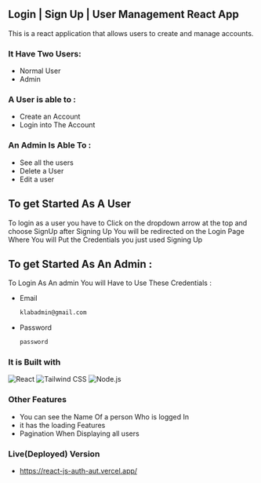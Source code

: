## Login | Sign Up | User Management React App

This is a react application that allows users to create and manage accounts.

### It Have Two Users:

- Normal User
- Admin

### A User is able to :

- Create an Account
- Login into The Account

### An Admin Is Able To :

- See all the users
- Delete a User
- Edit a user

## To get Started As A User

To login as a user you have to Click on the dropdown arrow at the top and choose SignUp
after Signing Up You will be redirected on the Login Page Where You will Put the Credentials you just used Signing Up

## To get Started As An Admin :

To Login As An admin You will Have to Use These Credentials :

- Email

  ```sh
  klabadmin@gmail.com
  ```

- Password
  ```sh
  password
  ```

### It is Built with

![React](https://img.shields.io/badge/React-17.0.2-blue)
![Tailwind CSS](https://img.shields.io/badge/Tailwind_CSS-2.2.19-green)
![Node.js](https://img.shields.io/badge/Node.js-14.17.4-lightgrey)

### Other Features

- You can see the Name Of a person Who is logged In
- it has the loading Features
- Pagination When Displaying all users

### Live(Deployed) Version

- <a href="https://react-js-auth-aut.vercel.app/" target="blank">https://react-js-auth-aut.vercel.app/</a>
